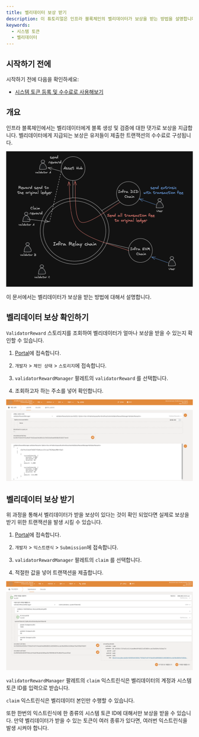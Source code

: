 ```yaml
---
title: 벨리데이터 보상 받기
description: 이 튜토리얼은 인프라 블록체인의 벨리데이터가 보상을 받는 방법을 설명합니다.
keywords:
  - 시스템 토큰
  - 벨리데이터
---
```


## 시작하기 전에

시작하기 전에 다음을 확인하세요:

- [시스템 토큰 등록 및 수수료로 사용해보기](/ko/infrablockchain/tutorials/how-to-pay-transaction-fee.md)

## 개요

인프라 블록체인에서는 벨리데이터에게 블록 생성 및 검증에 대한 댓가로 보상을 지급합니다. 벨리데이터에게 지급되는 보상은 유저들이 제출한 트랜잭션의 수수료로 구성됩니다. 

![validator-reward-process](/media/images/docs/infrablockchain/tutorials/validator-reward-process.png)


이 문서에서는 벨리데이터가 보상을 받는 방법에 대해서 설명합니다.

## 벨리데이터 보상 확인하기

`ValidatorReward` 스토리지를 조회하여 벨리데이터가 얼마나 보상을 받을 수 있는지 확인할 수 있습니다.

1. [Portal](https://portal.infrablockspace.net)에 접속합니다.


2. `개발자` > `체인 상태` > `스토리지`에 접속합니다. 


3. `validatorRewardManager` 팔레트의 `validatorReward` 를 선택합니다.


4. 조회하고자 하는 주소를 넣어 확인합니다.

![storage](/media/images/docs/infrablockchain/tutorials/validator-reward-storage.png)

## 벨리데이터 보상 받기

위 과정을 통해서 벨리데이터가 받을 보상이 있다는 것이 확인 되었다면 실제로 보상을 받기 위한 트랜잭션을 발생 시킬 수 있습니다.

1. [Portal](https://portal.infrablockspace.net)에 접속합니다.


2. `개발자` > `익스트랜식` > `Submission`에 접속합니다. 


3. `validatorRewardManager` 팔레트의 `claim` 를 선택합니다.


4. 적절한 값을 넣어 트랜잭션을 제출합니다.

![claim](/media/images/docs/infrablockchain/tutorials/reward-claim.png)

`validatorRewardManager` 팔레트의 `claim` 익스트린식은 벨리데이터의 계정과 시스템 토큰 ID를 입력으로 받습니다. 

`claim` 익스트린식은 벨리데이터 본인만 수행할 수 있습니다.

또한 한번의 익스트린식에 한 종류의 시스템 토큰 ID에 대해서만 보상을 받을 수 있습니다. 만약 벨리데이터가 받을 수 있는 토큰이 여러 종류가 있다면, 여러번 익스트린식을 발생 시켜야 합니다.